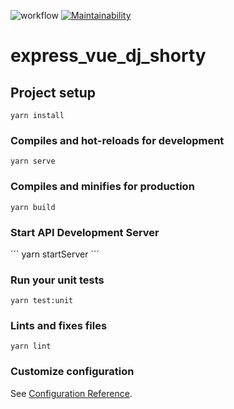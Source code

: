 ![workflow](https://github.com/danieltriphaus/express_vue_dj_shorty/actions/workflows/main.yml/badge.svg)
[![Maintainability](https://api.codeclimate.com/v1/badges/e7ef06af0fb884d33783/maintainability)](https://codeclimate.com/github/danieltriphaus/express_vue_dj_shorty/maintainability)

# express_vue_dj_shorty

## Project setup

```
yarn install
```

### Compiles and hot-reloads for development

```
yarn serve
```

### Compiles and minifies for production

```
yarn build
```

### Start API Development Server

´´´
yarn startServer
´´´

### Run your unit tests

```
yarn test:unit
```

### Lints and fixes files

```
yarn lint
```

### Customize configuration

See [Configuration Reference](https://cli.vuejs.org/config/).
